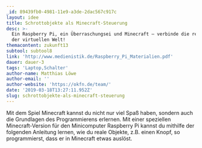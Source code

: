 ```yaml
---
_id: 89439fb0-4981-11e9-a3de-2dac567c917c
layout: idee
title: Schrottobjekte als Minecraft-Steuerung
desc: >-
  Ein Raspberry Pi, ein Überraschungsei und Minecraft – verbinde die reale mit
  der virtuellen Welt!
themacontent: zukunft13
subtool: subtool8
link: 'http://www.medienistik.de/Raspberry_Pi_Materialien.pdf'
dauer: dauer-3
tags: 'Laptop,Schalter'
author-name: Matthias Löwe
author-email: ''
author-website: 'https://okfn.de/team/'
date: '2019-03-18T13:27:11.952Z'
slug: schrottobjekte-als-minecraft-steuerung
---
```

Mit dem Spiel Minecraft kannst du nicht nur viel Spaß haben, sondern auch die Grundlagen des Programmierens erlernen. Mit einer speziellen Minecraft-Version für den Minicomputer Raspberry Pi kannst du mithilfe der folgenden Anleitung lernen, wie du reale Objekte, z.B. einen Knopf, so programmierst, dass er in Minecraft etwas auslöst.
